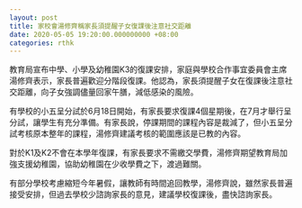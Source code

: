 ```yaml
---
layout: post
title: 家校會湯修齊稱家長須提醒子女復課後注意社交距離
date: 2020-05-05 19:20:00.000000000 +08:00
categories: rthk
---
```


教育局宣布中學、小學及幼稚園K3的復課安排，家庭與學校合作事宜委員會主席湯修齊表示，家長普遍歡迎分階段復課。他認為，家長須提醒子女在復課後注意社交距離，向子女強調儘量回家午膳，減低感染的風險。

有學校的小五呈分試於6月18日開始，有家長要求復課4個星期後，在7月才舉行呈分試，讓學生有充分準備。有家長說，停課期間的課程內容是裁減了，但小五呈分試考核原本整年的課程，湯修齊建議考核的範圍應該是已教的內容。

對於K1及K2不會在本學年復課，有家長要求不需繳交學費，湯修齊期望教育局加強支援幼稚園，協助幼稚園在少收學費之下，渡過難關。

有部分學校考慮縮短今年暑假，讓教師有時間追回教學，湯修齊說，雖然家長普遍接受安排，但過去學校少諮詢家長的意見，建議學校復課後，盡快諮詢家長。

